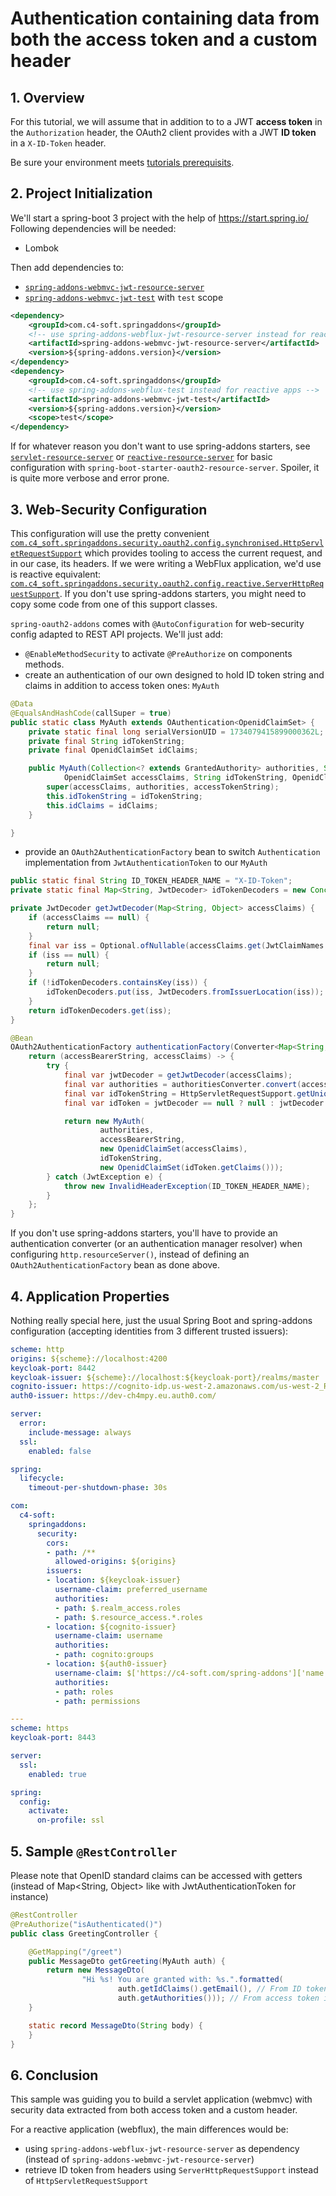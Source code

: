 # Authentication containing data from both the access token and a custom header

## 1. Overview
For this tutorial, we will assume that in addition to to a JWT **access token** in the `Authorization` header, the OAuth2 client provides with a JWT **ID token** in a `X-ID-Token` header.

Be sure your environment meets [tutorials prerequisits](https://github.com/ch4mpy/spring-addons/blob/master/samples/tutorials/README.md#prerequisites).

## 2. Project Initialization
We'll start a spring-boot 3 project with the help of https://start.spring.io/
Following dependencies will be needed:
- Lombok

Then add dependencies to:
- [`spring-addons-webmvc-jwt-resource-server`](https://central.sonatype.com/artifact/com.c4-soft.springaddons/spring-addons-webmvc-jwt-resource-server/6.1.5)
- [`spring-addons-webmvc-jwt-test`](https://central.sonatype.com/artifact/com.c4-soft.springaddons/spring-addons-webmvc-jwt-test/6.1.5) with `test` scope
```xml
<dependency>
    <groupId>com.c4-soft.springaddons</groupId>
    <!-- use spring-addons-webflux-jwt-resource-server instead for reactive apps -->
    <artifactId>spring-addons-webmvc-jwt-resource-server</artifactId>
    <version>${spring-addons.version}</version>
</dependency>
<dependency>
    <groupId>com.c4-soft.springaddons</groupId>
    <!-- use spring-addons-webflux-test instead for reactive apps -->
    <artifactId>spring-addons-webmvc-jwt-test</artifactId>
    <version>${spring-addons.version}</version>
    <scope>test</scope>
</dependency>
```

If for whatever reason you don't want to use spring-addons starters, see [`servlet-resource-server`](https://github.com/ch4mpy/spring-addons/tree/master/samples/tutorials/servlet-resource-server) or [`reactive-resource-server`](https://github.com/ch4mpy/spring-addons/tree/master/samples/tutorials/reactive-resource-server) for basic configuration with `spring-boot-starter-oauth2-resource-server`. Spoiler, it is quite more verbose and error prone.

## 3. Web-Security Configuration
This configuration will use the pretty convenient [`com.c4_soft.springaddons.security.oauth2.config.synchronised.HttpServletRequestSupport`](https://github.com/ch4mpy/spring-addons/blob/master/webmvc/spring-addons-webmvc-core/src/main/java/com/c4_soft/springaddons/security/oauth2/config/synchronised/HttpServletRequestSupport.java) which provides tooling to access the current request, and in our case, its headers. If we were writing a WebFlux application, we'd use is reactive equivalent: [`com.c4_soft.springaddons.security.oauth2.config.reactive.ServerHttpRequestSupport`](https://github.com/ch4mpy/spring-addons/blob/master/webflux/spring-addons-webflux-core/src/main/java/com/c4_soft/springaddons/security/oauth2/config/reactive/ServerHttpRequestSupport.java). If you don't use spring-addons starters, you might need to copy some code from one of this support classes.

`spring-oauth2-addons` comes with `@AutoConfiguration` for web-security config adapted to REST API projects. We'll just add:
- `@EnableMethodSecurity` to activate `@PreAuthorize` on components methods.
- create an authentication of our own designed to hold ID token string and claims in addition to access token ones: `MyAuth`

```java
@Data
@EqualsAndHashCode(callSuper = true)
public static class MyAuth extends OAuthentication<OpenidClaimSet> {
    private static final long serialVersionUID = 1734079415899000362L;
    private final String idTokenString;
    private final OpenidClaimSet idClaims;

    public MyAuth(Collection<? extends GrantedAuthority> authorities, String accessTokenString,
            OpenidClaimSet accessClaims, String idTokenString, OpenidClaimSet idClaims) {
        super(accessClaims, authorities, accessTokenString);
        this.idTokenString = idTokenString;
        this.idClaims = idClaims;
    }

}
```
- provide an `OAuth2AuthenticationFactory` bean to switch `Authentication` implementation from `JwtAuthenticationToken` to our `MyAuth`

```java
public static final String ID_TOKEN_HEADER_NAME = "X-ID-Token";
private static final Map<String, JwtDecoder> idTokenDecoders = new ConcurrentHashMap<>();

private JwtDecoder getJwtDecoder(Map<String, Object> accessClaims) {
	if (accessClaims == null) {
		return null;
	}
	final var iss = Optional.ofNullable(accessClaims.get(JwtClaimNames.ISS)).map(Object::toString).orElse(null);
	if (iss == null) {
		return null;
	}
	if (!idTokenDecoders.containsKey(iss)) {
		idTokenDecoders.put(iss, JwtDecoders.fromIssuerLocation(iss));
	}
	return idTokenDecoders.get(iss);
}

@Bean
OAuth2AuthenticationFactory authenticationFactory(Converter<Map<String, Object>, Collection<? extends GrantedAuthority>> authoritiesConverter) {
	return (accessBearerString, accessClaims) -> {
		try {
			final var jwtDecoder = getJwtDecoder(accessClaims);
			final var authorities = authoritiesConverter.convert(accessClaims);
			final var idTokenString = HttpServletRequestSupport.getUniqueHeader(ID_TOKEN_HEADER_NAME);
			final var idToken = jwtDecoder == null ? null : jwtDecoder.decode(idTokenString);

			return new MyAuth(
					authorities,
					accessBearerString,
					new OpenidClaimSet(accessClaims),
					idTokenString,
					new OpenidClaimSet(idToken.getClaims()));
		} catch (JwtException e) {
			throw new InvalidHeaderException(ID_TOKEN_HEADER_NAME);
		}
	};
}
```

If you don't use spring-addons starters, you'll have to provide an authentication converter (or an authentication manager resolver) when configuring `http.resourceServer()`, instead of defining an `OAuth2AuthenticationFactory` bean as done above.

## 4. Application Properties 
Nothing really special here, just the usual Spring Boot and spring-addons configuration (accepting identities from 3 different trusted issuers):
```yaml
scheme: http
origins: ${scheme}://localhost:4200
keycloak-port: 8442
keycloak-issuer: ${scheme}://localhost:${keycloak-port}/realms/master
cognito-issuer: https://cognito-idp.us-west-2.amazonaws.com/us-west-2_RzhmgLwjl
auth0-issuer: https://dev-ch4mpy.eu.auth0.com/

server:
  error:
    include-message: always
  ssl:
    enabled: false

spring:
  lifecycle:
    timeout-per-shutdown-phase: 30s

com:
  c4-soft:
    springaddons:
      security:
        cors:
        - path: /**
          allowed-origins: ${origins}
        issuers:
        - location: ${keycloak-issuer}
          username-claim: preferred_username
          authorities:
          - path: $.realm_access.roles
          - path: $.resource_access.*.roles
        - location: ${cognito-issuer}
          username-claim: username
          authorities:
          - path: cognito:groups
        - location: ${auth0-issuer}
          username-claim: $['https://c4-soft.com/spring-addons']['name']
          authorities:
          - path: roles
          - path: permissions

---
scheme: https
keycloak-port: 8443

server:
  ssl:
    enabled: true

spring:
  config:
    activate:
      on-profile: ssl
```

## 5. Sample `@RestController`
Please note that OpenID standard claims can be accessed with getters (instead of Map<String, Object> like with JwtAuthenticationToken for instance)
``` java
@RestController
@PreAuthorize("isAuthenticated()")
public class GreetingController {

	@GetMapping("/greet")
	public MessageDto getGreeting(MyAuth auth) {
		return new MessageDto(
				"Hi %s! You are granted with: %s.".formatted(
						auth.getIdClaims().getEmail(), // From ID token in X-ID-Token header
						auth.getAuthorities())); // From access token in Authorization header
	}

	static record MessageDto(String body) {
	}
}
```

## 6. Conclusion
This sample was guiding you to build a servlet application (webmvc) with security data extracted from both access token and a custom header.

For a reactive application (webflux), the main differences would be:
- using `spring-addons-webflux-jwt-resource-server` as dependency (instead of `spring-addons-webmvc-jwt-resource-server`)
- retrieve ID token from headers using `ServerHttpRequestSupport` instead of `HttpServletRequestSupport`
